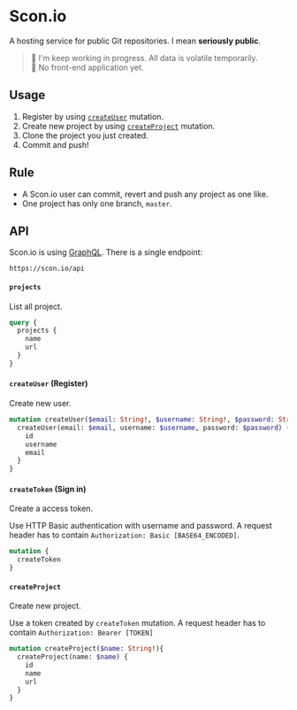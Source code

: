 # Scon.io

A hosting service for public Git repositories. I mean __seriously public__.

> 🚧 I'm keep working in progress. All data is volatile temporarily.  
> 🚧 No front-end application yet.

## Usage

1. Register by using [`createUser`](#createuser-register) mutation.
2. Create new project by using [`createProject`](#createproject) mutation.
3. Clone the project you just created.
4. Commit and push!

## Rule

- A Scon.io user can commit, revert and push any project as one like.
- One project has only one branch, `master`.

## API

Scon.io is using [GraphQL](http://graphql.org/).
There is a single endpoint:
```
https://scon.io/api
```

#### `projects`
List all project.

```graphql
query {
  projects {
    name
    url
  }
}
```

#### `createUser` (Register)
Create new user.

```graphql
mutation createUser($email: String!, $username: String!, $password: String!) {
  createUser(email: $email, username: $username, password: $password) {
    id
    username
    email
  }
}
```

#### `createToken` (Sign in)
Create a access token.

Use HTTP Basic authentication with username and password. A request header has to contain `Authorization: Basic [BASE64_ENCODED]`.

```graphql
mutation {
  createToken
}
```

#### `createProject`
Create new project.

Use a token created by `createToken` mutation. A request header has to contain `Authorization: Bearer [TOKEN]`

```graphql
mutation createProject($name: String!){
  createProject(name: $name) {
    id
    name
    url
  }
}
```
